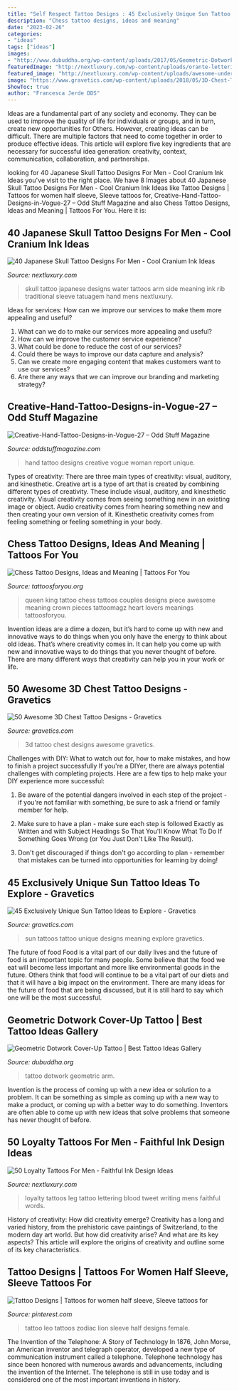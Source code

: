 ```yaml
---
title: "Self Respect Tattoo Designs : 45 Exclusively Unique Sun Tattoo Ideas To Explore"
description: "Chess tattoo designs, ideas and meaning"
date: "2023-02-26"
categories:
- "ideas"
tags: ["ideas"]
images:
- "http://www.dubuddha.org/wp-content/uploads/2017/05/Geometric-Dotwork-Cover-Up-Tattoo-by-Luke-Docwork-728x910.jpg"
featuredImage: "http://nextluxury.com/wp-content/uploads/orante-lettering-loyalty-leg-tattoos-for-guys.jpg"
featured_image: "http://nextluxury.com/wp-content/uploads/awesome-under-arm-mens-rib-cage-side-japanese-skull-water-tattoo.jpg"
image: "https://www.gravetics.com/wp-content/uploads/2018/05/3D-Chest-Tattoo-32.jpg"
ShowToc: true
author: "Francesca Jerde DDS"
---
```



Ideas are a fundamental part of any society and economy. They can be used to improve the quality of life for individuals or groups, and in turn, create new opportunities for Others. However, creating ideas can be difficult. There are multiple factors that need to come together in order to produce effective ideas. This article will explore five key ingredients that are necessary for successful idea generation: creativity, context, communication, collaboration, and partnerships.

	

		
looking for 40 Japanese Skull Tattoo Designs For Men - Cool Cranium Ink Ideas you've visit to the right place. We have 8 Images about 40 Japanese Skull Tattoo Designs For Men - Cool Cranium Ink Ideas like Tattoo Designs | Tattoos for women half sleeve, Sleeve tattoos for, Creative-Hand-Tattoo-Designs-in-Vogue-27 – Odd Stuff Magazine and also Chess Tattoo Designs, Ideas and Meaning | Tattoos For You. Here it is:
		
    
## 40 Japanese Skull Tattoo Designs For Men - Cool Cranium Ink Ideas

<img loading=lazy src="http://nextluxury.com/wp-content/uploads/awesome-under-arm-mens-rib-cage-side-japanese-skull-water-tattoo.jpg" onerror="this.onerror=null;this.src='https://tse3.mm.bing.net/th?id=OIP.P-kSxsOXNAtX6BYPIJ04AwAAAA&amp;pid=15.1';" alt="40 Japanese Skull Tattoo Designs For Men - Cool Cranium Ink Ideas">

_Source: nextluxury.com_

>skull tattoo japanese designs water tattoos arm side meaning ink rib traditional sleeve tatuagem hand mens nextluxury. 

	

Ideas for services: How can we improve our services to make them more appealing and useful?
1. What can we do to make our services more appealing and useful? 
2. How can we improve the customer service experience? 
3. What could be done to reduce the cost of our services? 
4. Could there be ways to improve our data capture and analysis? 
5. Can we create more engaging content that makes customers want to use our services? 
6. Are there any ways that we can improve our branding and marketing strategy?

    
## Creative-Hand-Tattoo-Designs-in-Vogue-27 – Odd Stuff Magazine

<img loading=lazy src="https://oddstuffmagazine.com/wp-content/uploads/2013/10/Creative-Hand-Tattoo-Designs-in-Vogue-27.jpg" onerror="this.onerror=null;this.src='https://tse3.mm.bing.net/th?id=OIP.ICZAForOCsRER1EMZaiyeQHaLG&amp;pid=15.1';" alt="Creative-Hand-Tattoo-Designs-in-Vogue-27 – Odd Stuff Magazine">

_Source: oddstuffmagazine.com_

>hand tattoo designs creative vogue woman report unique. 

	

Types of creativity: There are three main types of creativity: visual, auditory, and kinesthetic.
Creative art is a type of art that is created by combining different types of creativity. These include visual, auditory, and kinesthetic creativity. Visual creativity comes from seeing something new in an existing image or object. Audio creativity comes from hearing something new and then creating your own version of it. Kinesthetic creativity comes from feeling something or feeling something in your body.

    
## Chess Tattoo Designs, Ideas And Meaning | Tattoos For You

<img loading=lazy src="https://www.tattoosforyou.org/wp-content/uploads/2017/08/Chess-Tattoos-for-Couples.jpg" onerror="this.onerror=null;this.src='https://tse3.mm.bing.net/th?id=OIP.sMyVvLfN95IGPuScdGcx1QHaJ5&amp;pid=15.1';" alt="Chess Tattoo Designs, Ideas and Meaning | Tattoos For You">

_Source: tattoosforyou.org_

>queen king tattoo chess tattoos couples designs piece awesome meaning crown pieces tattoomagz heart lovers meanings tattoosforyou. 

	

Invention ideas are a dime a dozen, but it’s hard to come up with new and innovative ways to do things when you only have the energy to think about old ideas. That’s where creativity comes in. It can help you come up with new and innovative ways to do things that you never thought of before. There are many different ways that creativity can help you in your work or life.

    
## 50 Awesome 3D Chest Tattoo Designs - Gravetics

<img loading=lazy src="https://www.gravetics.com/wp-content/uploads/2018/05/3D-Chest-Tattoo-32.jpg" onerror="this.onerror=null;this.src='https://tse1.mm.bing.net/th?id=OIP.DMDZMz3mGuYzkaA7CrmITQHaIb&amp;pid=15.1';" alt="50 Awesome 3D Chest Tattoo Designs - Gravetics">

_Source: gravetics.com_

>3d tattoo chest designs awesome gravetics. 

	

Challenges with DIY: What to watch out for, how to make mistakes, and how to finish a project successfully
If you're a DIYer, there are always potential challenges with completing projects. Here are a few tips to help make your DIY experience more successful: 
1. Be aware of the potential dangers involved in each step of the project - if you're not familiar with something, be sure to ask a friend or family member for help.

2. Make sure to have a plan - make sure each step is followed Exactly as Written and with Subject Headings So That You'll Know What To Do If Something Goes Wrong (or You Just Don't Like The Result).

3. Don't get discouraged if things don't go according to plan - remember that mistakes can be turned into opportunities for learning by doing!

    
## 45 Exclusively Unique Sun Tattoo Ideas To Explore - Gravetics

<img loading=lazy src="http://www.gravetics.com/wp-content/uploads/2017/05/minimaltattoo-smalltattoo-handpoked-suntattoo-handpokers.jpg" onerror="this.onerror=null;this.src='https://tse2.mm.bing.net/th?id=OIP.lrsOAcqeY9XXjwGOo5rs-AHaHa&amp;pid=15.1';" alt="45 Exclusively Unique Sun Tattoo Ideas to Explore - Gravetics">

_Source: gravetics.com_

>sun tattoos tattoo unique designs meaning explore gravetics. 

	

The future of food
Food is a vital part of our daily lives and the future of food is an important topic for many people. Some believe that the food we eat will become less important and more like environmental goods in the future. Others think that food will continue to be a vital part of our diets and that it will have a big impact on the environment. There are many ideas for the future of food that are being discussed, but it is still hard to say which one will be the most successful.

    
## Geometric Dotwork Cover-Up Tattoo | Best Tattoo Ideas Gallery

<img loading=lazy src="http://www.dubuddha.org/wp-content/uploads/2017/05/Geometric-Dotwork-Cover-Up-Tattoo-by-Luke-Docwork-728x910.jpg" onerror="this.onerror=null;this.src='https://tse2.mm.bing.net/th?id=OIP.DjluHpgPGbYchatrDsDg1wHaJQ&amp;pid=15.1';" alt="Geometric Dotwork Cover-Up Tattoo | Best Tattoo Ideas Gallery">

_Source: dubuddha.org_

>tattoo dotwork geometric arm. 

	

Invention is the process of coming up with a new idea or solution to a problem. It can be something as simple as coming up with a new way to make a product, or coming up with a better way to do something. Inventors are often able to come up with new ideas that solve problems that someone has never thought of before.

    
## 50 Loyalty Tattoos For Men - Faithful Ink Design Ideas

<img loading=lazy src="http://nextluxury.com/wp-content/uploads/orante-lettering-loyalty-leg-tattoos-for-guys.jpg" onerror="this.onerror=null;this.src='https://tse3.mm.bing.net/th?id=OIP.TdDj3kllMZVb_d4ttXNkrwHaLH&amp;pid=15.1';" alt="50 Loyalty Tattoos For Men - Faithful Ink Design Ideas">

_Source: nextluxury.com_

>loyalty tattoos leg tattoo lettering blood tweet writing mens faithful words. 

	

History of creativity: How did creativity emerge?
Creativity has a long and varied history, from the prehistoric cave paintings of Switzerland, to the modern day art world. But how did creativity arise? And what are its key aspects? This article will explore the origins of creativity and outline some of its key characteristics.

    
## Tattoo Designs | Tattoos For Women Half Sleeve, Sleeve Tattoos For

<img loading=lazy src="https://i.pinimg.com/736x/63/fd/1d/63fd1da92a0ec22b063c752a34c69172.jpg" onerror="this.onerror=null;this.src='https://tse3.mm.bing.net/th?id=OIP.C4UP6rruoyMdsfC6m858YwHaLy&amp;pid=15.1';" alt="Tattoo Designs | Tattoos for women half sleeve, Sleeve tattoos for">

_Source: pinterest.com_

>tattoo leo tattoos zodiac lion sleeve half designs female. 

	

The Invention of the Telephone: A Story of Technology
In 1876, John Morse, an American inventor and telegraph operator, developed a new type of communication instrument called a telephone. Telephone technology has since been honored with numerous awards and advancements, including the invention of the Internet. The telephone is still in use today and is considered one of the most important inventions in history.

